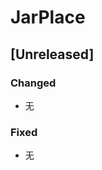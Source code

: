 <!-- Keep a Changelog guide -> https://keepachangelog.com -->

# JarPlace

## [Unreleased]
### Changed
- 无
### Fixed
- 无